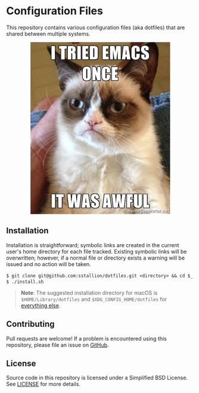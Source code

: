 # Configuration Files

This repository contains various configuration files (aka dotfiles) that are
shared between multiple systems.

<div align="center">
    <img src=".github/images/emacs.jpg"/>
</div>

## Installation

Installation is straightforward; symbolic links are created in the current
user's home directory for each file tracked. Existing symbolic links will be
overwritten; however, if a normal file or directory exists a warning will be
issued and no action will be taken.

    $ git clone git@github.com:sstallion/dotfiles.git <directory> && cd $_
    $ ./install.sh

> **Note**: The suggested installation directory for macOS is `$HOME/Library/dotfiles`
> and `$XDG_CONFIG_HOME/dotfiles` for [everything else][2].

## Contributing

Pull requests are welcome! If a problem is encountered using this repository,
please file an issue on [GitHub][1].

## License

Source code in this repository is licensed under a Simplified BSD License. See
[LICENSE] for more details.

[1]: https://github.com/sstallion/dotfiles/issues
[2]: https://specifications.freedesktop.org/basedir-spec/basedir-spec-latest.html

[LICENSE]: LICENSE

